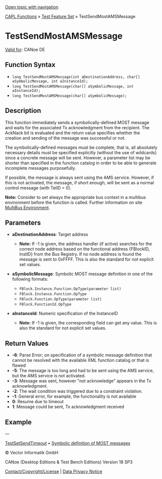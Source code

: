 [Open topic with navigation](../../../../../CANoeDEFamily.htm#Topics/CAPLFunctions/Test/Functions/CAPLfunctionTestSendMostAmsMessage.md)

[CAPL Functions](../../CAPLfunctions.md) » [Test Feature Set](../CAPLfunctionsTFSOverview.md) » TestSendMostAMSMessage

# TestSendMostAMSMessage

[Valid for](../../../Shared/FeatureAvailability.md): CANoe DE

## Function Syntax

- `long TestSendMostAMSMessage(int aDestinationAddress, char[] aSymbolicMessage, int aInstanceId);`
- `long TestSendMostAMSMessage(char[] aSymbolicMessage, int aInstanceId);`
- `long TestSendMostAMSMessage(char[] aSymbolicMessage);`

## Description

This function immediately sends a symbolically-defined MOST message and waits for the associated Tx acknowledgment from the recipient. The AckNack bit is evaluated and the return value specifies whether the creation and sending of the message was successful or not.

The symbolically-defined messages must be complete, that is, all absolutely necessary details must be specified explicitly (without the use of wildcards) since a concrete message will be sent. However, a parameter list may be shorter than specified in the function catalog in order to be able to generate incomplete messages purposefully.

If possible, the message is always sent using the AMS service. However, if this is not activated, the message, if short enough, will be sent as a normal control message (with TelID = 0).

**Note:** Consider to set always the appropriate bus context in a multibus environment before the function is called. Further information on site [MultiBus Environment](../../../Shared/CAPL/General/TestMultiBusEnvironment.md).

## Parameters

- **aDestinationAddress**: Target address
  - **Note:** If -1 is given, the address handler (if active) searches for the correct node address based on the functional address {FBlockID, InstID} from the Bus Registry. If no node address is found the message is sent to 0xFFFF. This is also the standard for not explicit set values.

- **aSymbolicMessage**: Symbolic MOST message definition in one of the following formats:
  - `FBlock.Instance.Function.OpType(parameter list)`
  - `FBlock.Instance.Function.OpType`
  - `FBlock.Function.OpType(parameter list)`
  - `FBlock.FunctionId.OpType`

- **aInstanceId**: Numeric specification of the InstanceID
  - **Note:** If -1 is given, the corresponding field can get any value. This is also the standard for not explicit set values.

## Return Values

- **-6**: Parse Error; on specification of a symbolic message definition that cannot be resolved with the available XML function catalog or that is flawed
- **-5**: The message is too long and had to be sent using the AMS service, but the AMS service is not activated.
- **-3**: Message was sent, however "not acknowledge" appears in the Tx acknowledgment.
- **-2**: The wait condition was triggered due to a constraint violation.
- **-1**: General error, for example, the functionality is not available
- **0**: Resume due to timeout
- **1**: Message could be sent, Tx acknowledgment received

## Example

—

[TestSetSendTimeout](CAPLfunctionTestSetSendTimeOut.md) • [Symbolic definition of MOST messages](../CAPLfunctionsTFSSymbolicMessageDefinition.md)

© Vector Informatik GmbH

CANoe (Desktop Editions & Test Bench Editions) Version 18 SP3

[Contact/Copyright/License](../../../Shared/ContactCopyrightLicense.md) | [Data Privacy Notice](https://www.vector.com/int/en/company/get-info/privacy-policy/)
